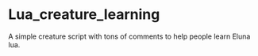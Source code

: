 # Lua_creature_learning
A simple creature script with tons of comments to help people learn Eluna lua.
